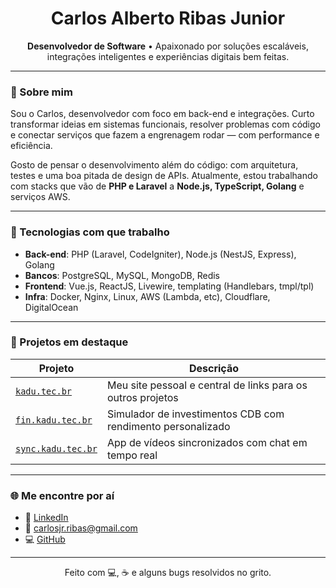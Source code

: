 <h1 align="center">Carlos Alberto Ribas Junior</h1>
<p align="center">
  <strong>Desenvolvedor de Software</strong> • Apaixonado por soluções escaláveis, integrações inteligentes e experiências digitais bem feitas.
</p>

---

### 👋 Sobre mim

Sou o Carlos, desenvolvedor com foco em back-end e integrações. Curto transformar ideias em sistemas funcionais, resolver problemas com código e conectar serviços que fazem a engrenagem rodar — com performance e eficiência.

Gosto de pensar o desenvolvimento além do código: com arquitetura, testes e uma boa pitada de design de APIs. Atualmente, estou trabalhando com stacks que vão de **PHP e Laravel** a **Node.js, TypeScript, Golang** e serviços AWS.

---

### 🧰 Tecnologias com que trabalho

- **Back-end**: PHP (Laravel, CodeIgniter), Node.js (NestJS, Express), Golang  
- **Bancos**: PostgreSQL, MySQL, MongoDB, Redis  
- **Frontend**: Vue.js, ReactJS, Livewire, templating (Handlebars, tmpl/tpl)  
- **Infra**: Docker, Nginx, Linux, AWS (Lambda, etc), Cloudflare, DigitalOcean  

---

### 🚀 Projetos em destaque

| Projeto | Descrição |
|--------|----------|
| [`kadu.tec.br`](https://kadu.tec.br) | Meu site pessoal e central de links para os outros projetos |
| [`fin.kadu.tec.br`](https://fin.kadu.tec.br) | Simulador de investimentos CDB com rendimento personalizado |
| [`sync.kadu.tec.br`](https://sync.kadu.tec.br) | App de vídeos sincronizados com chat em tempo real |

---

### 🌐 Me encontre por aí

- 💼 [LinkedIn](https://linkedin.com/in/carlosjrribas98)  
- 💬 carlosjr.ribas@gmail.com  
- 💻 [GitHub](https://github.com/KaduHod)

---

<p align="center">
  Feito com 💻, ☕ e alguns bugs resolvidos no grito.
</p>
